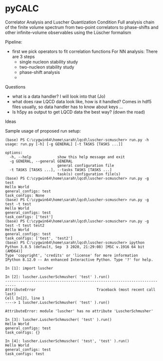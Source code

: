 # pyCALC
Correlator Analysis and Luscher Quantization Condition
Full analysis chain of the finite volume spectrum from two-point correlators to phase-shifts and other infinite-volume observables using the Lüscher formalism

Pipeline:
- first we pick operators to fit correlation functions
For NN analysis: There are 3 steps
  - single nucleon stability study
  - two-nucleon stability study
  - phase-shift analysis
  - 

Questions
- what is a data handler? I will look into that (Jo)
- what does raw LQCD data look like, how is it handled? Comes in hdf5 files usually, so data handler has to know about keys ...
- Is h5py as output to get LQCD data the best way? (down the road)

Ideas


Sample usage of proposed run setup:

```
(base) PS C:\cygwin64\home\sarah\lqcd\luscher-scmuscher> run.py -h
usage: run.py [-h] [-g GENERAL] [-t TASKS [TASKS ...]]

options:
  -h, --help            show this help message and exit
  -g GENERAL, --general GENERAL
                        general configuration file
  -t TASKS [TASKS ...], --tasks TASKS [TASKS ...]
                        task(s) configuration file(s)
(base) PS C:\cygwin64\home\sarah\lqcd\luscher-scmuscher> run.py -g test
Hello World
general_configs: test
task_configs: None
(base) PS C:\cygwin64\home\sarah\lqcd\luscher-scmuscher> run.py -g test -t test
Hello World
general_configs: test
task_configs: ['test']
(base) PS C:\cygwin64\home\sarah\lqcd\luscher-scmuscher> run.py -g test -t test test2
Hello World
general_configs: test
task_configs: ['test', 'test2']
(base) PS C:\cygwin64\home\sarah\lqcd\luscher-scmuscher> ipython
Python 3.8.5 (default, Sep  3 2020, 21:29:08) [MSC v.1916 64 bit (AMD64)]
Type 'copyright', 'credits' or 'license' for more information
IPython 8.12.0 -- An enhanced Interactive Python. Type '?' for help.

In [1]: import luscher

In [2]: luscher.LuscherSchmusher( 'test' ).run()
---------------------------------------------------------------------------
AttributeError                            Traceback (most recent call last)
Cell In[2], line 1
----> 1 luscher.LuscherSchmusher( 'test' ).run()

AttributeError: module 'luscher' has no attribute 'LuscherSchmusher'

In [3]: luscher.LuscherSchmuscher( 'test' ).run()
Hello World
general_configs: test
task_configs: {}

In [4]: luscher.LuscherSchmuscher( 'test', 'test' ).run()
Hello World
general_configs: test
task_configs: test
```
